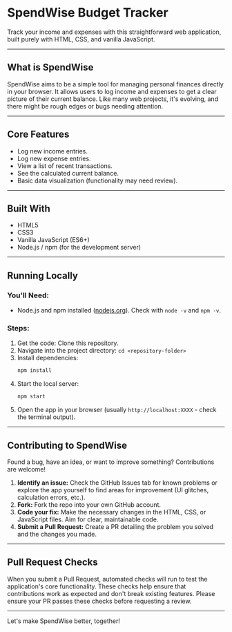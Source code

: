 # SpendWise Budget Tracker

Track your income and expenses with this straightforward web application, built purely with HTML, CSS, and vanilla JavaScript.

---

## What is SpendWise

SpendWise aims to be a simple tool for managing personal finances directly in your browser. It allows users to log income and expenses to get a clear picture of their current balance. Like many web projects, it's evolving, and there might be rough edges or bugs needing attention.

---

## Core Features

*   Log new income entries.
*   Log new expense entries.
*   View a list of recent transactions.
*   See the calculated current balance.
*   Basic data visualization (functionality may need review).

---

## Built With

*   HTML5
*   CSS3
*   Vanilla JavaScript (ES6+)
*   Node.js / npm (for the development server)

---

## Running Locally

### You'll Need:

*   Node.js and npm installed ([nodejs.org](https://nodejs.org/)). Check with `node -v` and `npm -v`.

### Steps:

1.  Get the code: Clone this repository.
2.  Navigate into the project directory: `cd <repository-folder>`
3.  Install dependencies:
    ```bash
    npm install
    ```
4.  Start the local server:
    ```bash
    npm start
    ```
5.  Open the app in your browser (usually `http://localhost:XXXX` - check the terminal output).

---

## Contributing to SpendWise

Found a bug, have an idea, or want to improve something? Contributions are welcome!

1.  **Identify an issue:** Check the GitHub Issues tab for known problems or explore the app yourself to find areas for improvement (UI glitches, calculation errors, etc.).
2.  **Fork:** Fork the repo into your own GitHub account.
3.    **Code your fix:** Make the necessary changes in the HTML, CSS, or JavaScript files. Aim for clear, maintainable code.
4.  **Submit a Pull Request:** Create a PR detailing the problem you solved and the changes you made.

---

## Pull Request Checks

When you submit a Pull Request, automated checks will run to test the application's core functionality. These checks help ensure that contributions work as expected and don't break existing features. Please ensure your PR passes these checks before requesting a review.

---

Let's make SpendWise better, together!
